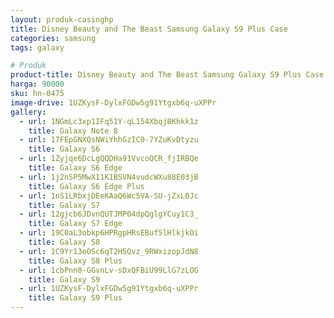 ```yaml
---
layout: produk-casinghp
title: Disney Beauty and The Beast Samsung Galaxy S9 Plus Case
categories: samsung
tags: galaxy

# Produk
product-title: Disney Beauty and The Beast Samsung Galaxy S9 Plus Case
harga: 90000
sku: hn-0475
image-drive: 1UZKysF-DylxFGDw5g91Ytgxb6q-uXPPr
gallery:
  - url: 1NGmLc3xp1IFq51Y-qL154XbqjBKhkk1z
    title: Galaxy Note 8
  - url: 17FEpGNXQsNWiYhhGzIC0-7YZuKvDtyzu
    title: Galaxy S6
  - url: 1Zyjqe6DcLgQQDHa91VvcoQCR_fjIRBQe
    title: Galaxy S6 Edge
  - url: 1j2nSP5MwX11K1BSVN4vudcWXu88E03jB
    title: Galaxy S6 Edge Plus
  - url: 1nS1LRbxjDEeKAaQ6Wc5VA-SU-jZxL0Jc
    title: Galaxy S7
  - url: 12gjcb6JDvnQUTJMP04dpQglgYCuy1C3_
    title: Galaxy S7 Edge
  - url: 19C0aL3obkp6HPRgpHRsEBuf5lHlkjkOi
    title: Galaxy S8
  - url: 1C9Yr13eOSc6qT2H5Qvz_9RWxizopJdN8
    title: Galaxy S8 Plus
  - url: 1cbPnn0-GGvnLv-sDxQFBiU99LlG7zLOG
    title: Galaxy S9
  - url: 1UZKysF-DylxFGDw5g91Ytgxb6q-uXPPr
    title: Galaxy S9 Plus
---
```


